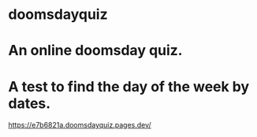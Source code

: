 # doomsdayquiz
# An online doomsday quiz.
# A test to find the day of the week by dates.
https://e7b6821a.doomsdayquiz.pages.dev/
